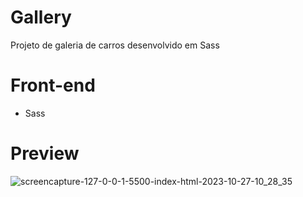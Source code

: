 # Gallery
Projeto de galeria de carros desenvolvido em Sass

# Front-end
   - Sass
# Preview
![screencapture-127-0-0-1-5500-index-html-2023-10-27-10_28_35](https://github.com/DaviMaroto/Gallery/assets/78991972/020f88e3-8a33-4607-8e8c-230e1e6a3a5f)

